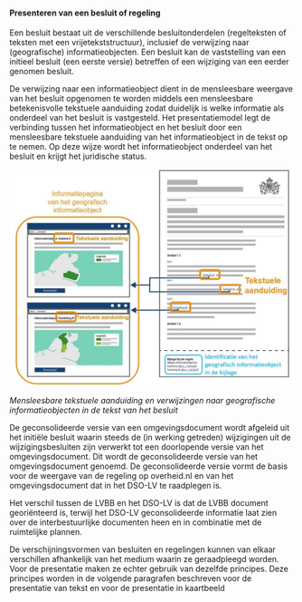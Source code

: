 ﻿#### Presenteren van een besluit of regeling

Een besluit bestaat uit de verschillende besluitonderdelen (regelteksten of
teksten met een vrijetekststructuur), inclusief de verwijzing naar
(geografische) informatieobjecten. Een besluit kan de vaststelling van een
initieel besluit (een eerste versie) betreffen of een wijziging van een eerder
genomen besluit.

De verwijzing naar een informatieobject dient in de mensleesbare weergave van
het besluit opgenomen te worden middels een mensleesbare betekenisvolle tekstuele aanduiding
zodat duidelijk is welke informatie als onderdeel van het besluit is
vastgesteld. Het presentatiemodel legt de verbinding tussen het informatieobject
en het besluit door een mensleesbare tekstuele aanduiding van het informatieobject in de tekst op te nemen.
Op deze wijze wordt het informatieobject onderdeel van het besluit en krijgt het
juridische status.

![](media/4004PresentatiemodelVerwijzenNaarGIO.jpg)

*Mensleesbare tekstuele aanduiding en verwijzingen naar geografische informatieobjecten in de
tekst van het besluit*

De geconsolideerde versie van een omgevingsdocument wordt afgeleid uit het
initiële besluit waarin steeds de (in werking getreden) wijzigingen uit de
wijzigingsbesluiten zijn verwerkt tot een doorlopende versie van het
omgevingsdocument. Dit wordt de geconsolideerde versie van het omgevingsdocument
genoemd. De geconsolideerde versie vormt de basis voor de weergave van de
regeling op overheid.nl en van het omgevingsdocument dat in het DSO-LV te
raadplegen is.

Het verschil tussen de LVBB en het DSO-LV is dat de LVBB document georiënteerd
is, terwijl het DSO-LV geconsolideerde informatie laat zien over de
interbestuurlijke documenten heen en in combinatie met de ruimtelijke plannen.

De verschijningsvormen van besluiten en regelingen kunnen van elkaar verschillen
afhankelijk van het medium waarin ze geraadpleegd worden. Voor de presentatie
maken ze echter gebruik van dezelfde principes. Deze principes worden in de
volgende paragrafen beschreven voor de presentatie van tekst en voor de
presentatie in kaartbeeld
